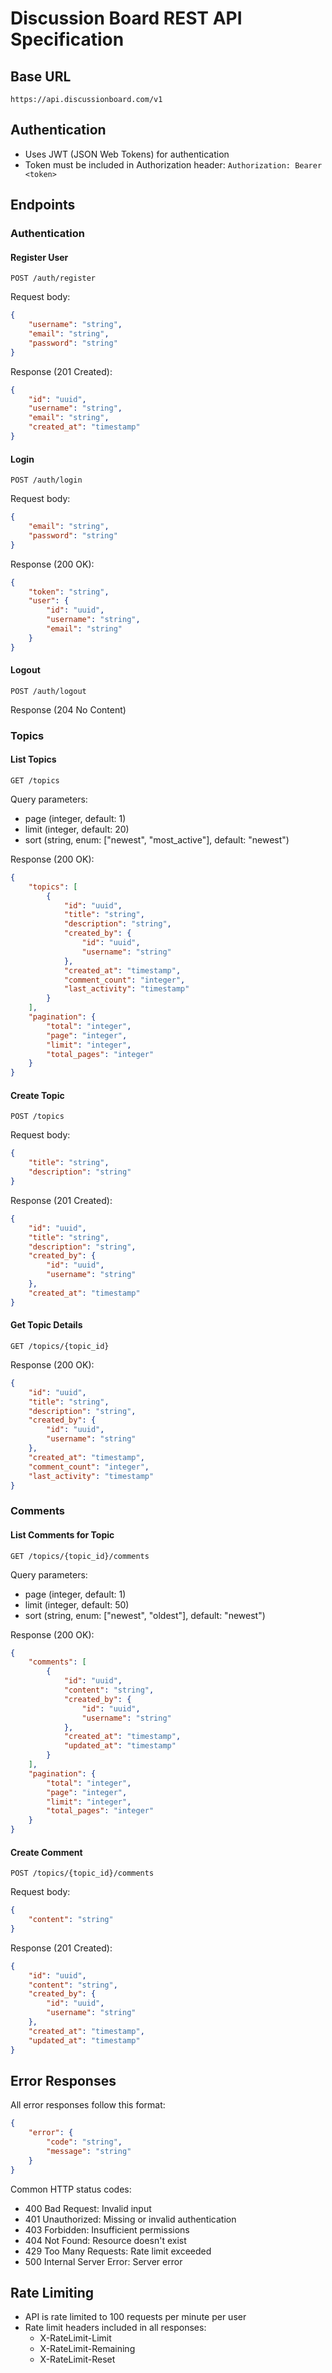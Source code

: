 # Discussion Board REST API Specification

## Base URL
`https://api.discussionboard.com/v1`

## Authentication
- Uses JWT (JSON Web Tokens) for authentication
- Token must be included in Authorization header: `Authorization: Bearer <token>`

## Endpoints

### Authentication

#### Register User
```
POST /auth/register
```
Request body:
```json
{
    "username": "string",
    "email": "string",
    "password": "string"
}
```
Response (201 Created):
```json
{
    "id": "uuid",
    "username": "string",
    "email": "string",
    "created_at": "timestamp"
}
```

#### Login
```
POST /auth/login
```
Request body:
```json
{
    "email": "string",
    "password": "string"
}
```
Response (200 OK):
```json
{
    "token": "string",
    "user": {
        "id": "uuid",
        "username": "string",
        "email": "string"
    }
}
```

#### Logout
```
POST /auth/logout
```
Response (204 No Content)

### Topics

#### List Topics
```
GET /topics
```
Query parameters:
- page (integer, default: 1)
- limit (integer, default: 20)
- sort (string, enum: ["newest", "most_active"], default: "newest")

Response (200 OK):
```json
{
    "topics": [
        {
            "id": "uuid",
            "title": "string",
            "description": "string",
            "created_by": {
                "id": "uuid",
                "username": "string"
            },
            "created_at": "timestamp",
            "comment_count": "integer",
            "last_activity": "timestamp"
        }
    ],
    "pagination": {
        "total": "integer",
        "page": "integer",
        "limit": "integer",
        "total_pages": "integer"
    }
}
```

#### Create Topic
```
POST /topics
```
Request body:
```json
{
    "title": "string",
    "description": "string"
}
```
Response (201 Created):
```json
{
    "id": "uuid",
    "title": "string",
    "description": "string",
    "created_by": {
        "id": "uuid",
        "username": "string"
    },
    "created_at": "timestamp"
}
```

#### Get Topic Details
```
GET /topics/{topic_id}
```
Response (200 OK):
```json
{
    "id": "uuid",
    "title": "string",
    "description": "string",
    "created_by": {
        "id": "uuid",
        "username": "string"
    },
    "created_at": "timestamp",
    "comment_count": "integer",
    "last_activity": "timestamp"
}
```

### Comments

#### List Comments for Topic
```
GET /topics/{topic_id}/comments
```
Query parameters:
- page (integer, default: 1)
- limit (integer, default: 50)
- sort (string, enum: ["newest", "oldest"], default: "newest")

Response (200 OK):
```json
{
    "comments": [
        {
            "id": "uuid",
            "content": "string",
            "created_by": {
                "id": "uuid",
                "username": "string"
            },
            "created_at": "timestamp",
            "updated_at": "timestamp"
        }
    ],
    "pagination": {
        "total": "integer",
        "page": "integer",
        "limit": "integer",
        "total_pages": "integer"
    }
}
```

#### Create Comment
```
POST /topics/{topic_id}/comments
```
Request body:
```json
{
    "content": "string"
}
```
Response (201 Created):
```json
{
    "id": "uuid",
    "content": "string",
    "created_by": {
        "id": "uuid",
        "username": "string"
    },
    "created_at": "timestamp",
    "updated_at": "timestamp"
}
```

## Error Responses

All error responses follow this format:
```json
{
    "error": {
        "code": "string",
        "message": "string"
    }
}
```

Common HTTP status codes:
- 400 Bad Request: Invalid input
- 401 Unauthorized: Missing or invalid authentication
- 403 Forbidden: Insufficient permissions
- 404 Not Found: Resource doesn't exist
- 429 Too Many Requests: Rate limit exceeded
- 500 Internal Server Error: Server error

## Rate Limiting
- API is rate limited to 100 requests per minute per user
- Rate limit headers included in all responses:
  - X-RateLimit-Limit
  - X-RateLimit-Remaining
  - X-RateLimit-Reset

